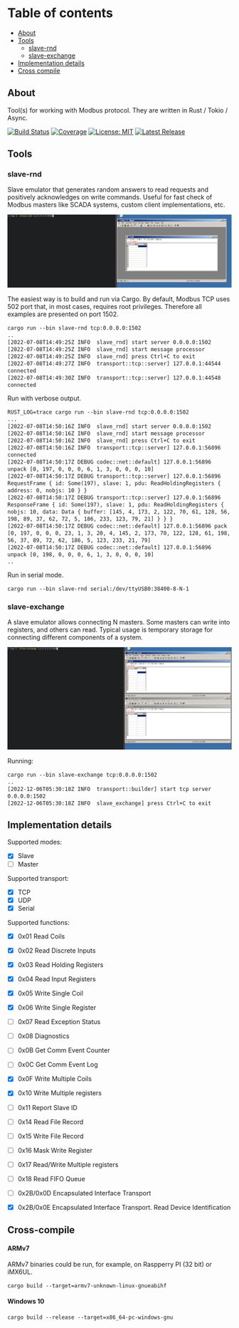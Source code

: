 # Table of contents
* [About](#about)
* [Tools](#tools)
    * [slave-rnd](#tools-slave-rnd)
    * [slave-exchange](#tools-slave-exchange)
* [Implementation details](#implementation-details)
* [Cross compile](#cross-compile)

<a name="about"></a>
## About

Tool(s) for working with Modbus protocol. They are written in Rust / Tokio /
Async.

[![Build Status](https://gitlab.com/alexssh/modbus-tools/badges/master/pipeline.svg)](https://gitlab.com/alexssh/modbus-tools/-/commits/master)
[![Coverage](https://gitlab.com/alexssh/modbus-tools/badges/master/coverage.svg)](https://gitlab.com/alexssh/modbus-tools/-/commits/master)
[![License: MIT](https://img.shields.io/badge/License-MIT-yellow.svg)](https://opensource.org/licenses/MIT)
[![Latest Release](https://gitlab.com/alexssh/modbus-tools/-/badges/release.svg)](https://gitlab.com/alexssh/modbus-tools/-/releases)


<a name="tools"></a>
## Tools

<a name="tools-slave-rnd"></a>
### slave-rnd

Slave emulator that generates random answers to read requests
and positively acknowledges on write commands. Useful for fast check of Modbus
masters like SCADA systems, custom client implementations, etc.

![](docs/pics/slave-rnd.gif)

The easiest way is to build and run via Cargo. By default, Modbus TCP uses 502
port that, in most cases, requires root privileges. Therefore all examples are
presented on port 1502.

```
cargo run --bin slave-rnd tcp:0.0.0.0:1502
..
[2022-07-08T14:49:25Z INFO  slave_rnd] start server 0.0.0.0:1502
[2022-07-08T14:49:25Z INFO  slave_rnd] start message processor
[2022-07-08T14:49:25Z INFO  slave_rnd] press Ctrl+C to exit
[2022-07-08T14:49:27Z INFO  transport::tcp::server] 127.0.0.1:44544 connected
[2022-07-08T14:49:30Z INFO  transport::tcp::server] 127.0.0.1:44548 connected
```

Run with verbose output.

```
RUST_LOG=trace cargo run --bin slave-rnd tcp:0.0.0.0:1502
...
[2022-07-08T14:50:16Z INFO  slave_rnd] start server 0.0.0.0:1502
[2022-07-08T14:50:16Z INFO  slave_rnd] start message processor
[2022-07-08T14:50:16Z INFO  slave_rnd] press Ctrl+C to exit
[2022-07-08T14:50:16Z INFO  transport::tcp::server] 127.0.0.1:56896 connected
[2022-07-08T14:50:17Z DEBUG codec::net::default] 127.0.0.1:56896 unpack [0, 197, 0, 0, 0, 6, 1, 3, 0, 0, 0, 10]
[2022-07-08T14:50:17Z DEBUG transport::tcp::server] 127.0.0.1:56896 RequestFrame { id: Some(197), slave: 1, pdu: ReadHoldingRegisters { address: 0, nobjs: 10 } }
[2022-07-08T14:50:17Z DEBUG transport::tcp::server] 127.0.0.1:56896 ResponseFrame { id: Some(197), slave: 1, pdu: ReadHoldingRegisters { nobjs: 10, data: Data { buffer: [145, 4, 173, 2, 122, 70, 61, 128, 56, 198, 89, 37, 62, 72, 5, 186, 233, 123, 79, 21] } } }
[2022-07-08T14:50:17Z DEBUG codec::net::default] 127.0.0.1:56896 pack [0, 197, 0, 0, 0, 23, 1, 3, 20, 4, 145, 2, 173, 70, 122, 128, 61, 198, 56, 37, 89, 72, 62, 186, 5, 123, 233, 21, 79]
[2022-07-08T14:50:17Z DEBUG codec::net::default] 127.0.0.1:56896 unpack [0, 198, 0, 0, 0, 6, 1, 3, 0, 0, 0, 10]
..
```

Run in serial mode.

```
cargo run --bin slave-rnd serial:/dev/ttyUSB0:38400-8-N-1
```

<a name="tools-slave-exchange"></a>
### slave-exchange

A slave emulator allows connecting N masters. Some masters can write into
registers, and others can read. Typical usage is temporary storage for
connecting different components of a system.

![](docs/pics/slave-exchange.gif)

Running:

```
cargo run --bin slave-exchange tcp:0.0.0.0:1502
..
[2022-12-06T05:30:18Z INFO  transport::builder] start tcp server 0.0.0.0:1502
[2022-12-06T05:30:18Z INFO  slave_exchange] press Ctrl+C to exit
```

<a name="implementation-details"></a>
## Implementation details

Supported modes:

- [x] Slave
- [ ] Master

Supported transport: 

- [x] TCP
- [x] UDP
- [x] Serial

Supported functions: 

- [x] 0x01 Read Coils
- [x] 0x02 Read Discrete Inputs
- [x] 0x03 Read Holding Registers
- [x] 0x04 Read Input Registers
- [x] 0x05 Write Single Coil
- [x] 0x06 Write Single Register
- [ ] 0x07 Read Exception Status
- [ ] 0x08 Diagnostics
- [ ] 0x0B Get Comm Event Counter
- [ ] 0x0C Get Comm Event Log
- [x] 0x0F Write Multiple Coils
- [x] 0x10 Write Multiple registers
- [ ] 0x11 Report Slave ID
- [ ] 0x14 Read File Record
- [ ] 0x15 Write File Record
- [ ] 0x16 Mask Write Register
- [ ] 0x17 Read/Write Multiple registers
- [ ] 0x18 Read FIFO Queue
- [ ] 0x2B/0x0D Encapsulated Interface Transport
- [x] 0x2B/0x0E Encapsulated Interface Transport. Read Device Identification



<a name="cross-compile"></a>
## Cross-compile

#### ARMv7

ARMv7 binaries could be run, for example, on Raspperry PI (32 bit) or iMX6UL.

```
cargo build --target=armv7-unknown-linux-gnueabihf 
```

#### Windows 10

```
cargo build --release --target=x86_64-pc-windows-gnu
```
